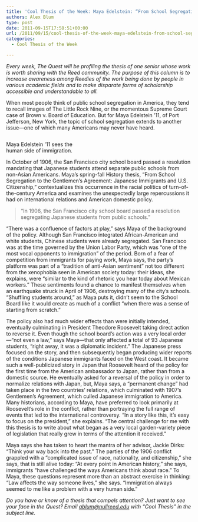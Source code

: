 ```yaml
---
title: 'Cool Thesis of the Week: Maya Edelstein: “From School Segregation to the Gentlemen’s Agreement: Japanese Immigrants and U.S. Citizenship”'
authors: Alex Blum
type: post
date: 2011-09-15T17:58:51+00:00
url: /2011/09/15/cool-thesis-of-the-week-maya-edelstein-from-school-segregation-to-the-gentlemens-agreement-japanese-immigrants-and-u-s-citizenship/
categories:
  - Cool Thesis of the Week

---
```

_Every week, The Quest will be profiling the thesis of one senior whose work is worth sharing with the Reed community. The purpose of this column is to increase awareness among Reedies of the work being done by people in various academic fields and to make disparate forms of scholarship accessible and understandable to all._

When most people think of public school segregation in America, they tend to recall images of The Little Rock Nine, or the momentous Supreme Court case of Brown v. Board of Education. But for Maya Edelstein &#8217;11, of Port Jefferson, New York, the topic of school segregation extends to another issue—one of which many Americans may never have heard.

<div id="attachment_1359" style="width: 210px" class="wp-caption alignright">
  <a href="http://www.reedquest.org/2011/09/cool-thesis-of-the-week-maya-edelstein-from-school-segregation-to-the-gentlemens-agreement-japanese-immigrants-and-u-s-citizenship/mayasmall/" rel="attachment wp-att-1359"><img class="size-medium wp-image-1359" title="Maya" src="https://i1.wp.com/www.reedquest.org/wp-content/uploads/2012/02/mayasmall-200x300.jpg?resize=200%2C300" alt="" data-recalc-dims="1" /></a>
  
  <p class="wp-caption-text">
    Maya Edelstein '11 sees the human side of immigration.
  </p>
</div>

In October of 1906, the San Francisco city school board passed a resolution mandating that Japanese students attend separate public schools from non-Asian Americans. Maya&#8217;s spring-fall History thesis, “From School Segregation to the Gentlemen&#8217;s Agreement: Japanese Immigrants and U.S. Citizenship,” contextualizes this occurrence in the racial politics of turn-of-the-century America and examines the unexpectedly large repercussions it had on international relations and American domestic policy.

> “In 1906, the San Francisco city school board passed a resolution segregating Japanese students from public schools.”

“There was a confluence of factors at play,” says Maya of the background of the policy. Although San Francisco integrated African-American and white students, Chinese students were already segregated. San Francisco was at the time governed by the Union Labor Party, which was “one of the most vocal opponents to immigration” of the period. Born of a fear of competition from immigrants for paying work, Maya says, the party&#8217;s platform was part of a “tradition of anti-Asian sentiment” not too different from the xenophobia seen in American society today: their ideas, she explains, were “similar to the kind of rhetoric you hear today about Mexican workers.” These sentiments found a chance to manifest themselves when an earthquake struck in April of 1906, destroying many of the city&#8217;s schools. “Shuffling students around,” as Maya puts it, didn&#8217;t seem to the School Board like it would create as much of a conflict “when there was a sense of starting from scratch.”

The policy also had much wider effects than were initially intended, eventually culminating in President Theodore Roosevelt taking direct action to reverse it. Even though the school board&#8217;s action was a very local order—“not even a law,” says Maya—that only affected a total of 93 Japanese students, “right away, it was a diplomatic incident.” The Japanese press focused on the story, and then subsequently began producing wider reports of the conditions Japanese immigrants faced on the West coast. It became such a well-publicized story in Japan that Roosevelt heard of the policy for the first time from the American ambassador to Japan, rather than from a domestic source. He eventually asked for a reversal of the policy in order to normalize relations with Japan, but, Maya says, a “permanent change” had taken place in the two countries&#8217; relations, which culminated with 1907&#8217;s Gentlemen&#8217;s Agreement, which culled Japanese immigration to America. Many historians, according to Maya, have preferred to look primarily at Roosevelt&#8217;s role in the conflict, rather than portraying the full range of events that led to the international controversy. “In a story like this, it&#8217;s easy to focus on the president,” she explains. “The central challenge for me with this thesis is to write about what began as a very local garden-variety piece of legislation that really grew in terms of the attention it received.”

Maya says she has taken to heart the mantra of her advisor, Jackie Dirks: “Think your way back into the past.” The parties of the 1906 conflict grappled with a “complicated issue of race, nationality, and citizenship,” she says, that is still alive today: “At every point in American history,” she says, immigrants “have challenged the ways Americans think about race.” To Maya, these questions represent more than an abstract exercise in thinking: “Law affects the way someone lives,” she says. “Immigration always seemed to me like a problem with a very human side.”

 _Do you have or know of a thesis that compels attention? Just want to see your face in the Quest? Email_ [_&#x61;&#x62;&#x6c;&#x75;&#x6d;&#x40;<span class="oe_displaynone">null</span>&#x72;&#x65;&#x65;&#x64;&#x2e;&#x65;&#x64;&#x75;_][1] _with “Cool Thesis” in the subject line._

 [1]: mailto:&#x61;&#x62;&#x6c;&#x75;&#x6d;&#x40;&#x72;&#x65;&#x65;&#x64;&#x2e;&#x65;&#x64;&#x75;